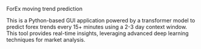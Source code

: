 ForEx moving trend prediction

This is a Python-based GUI application powered by a transformer model to predict forex trends every 15+ minutes using a 2-3 day context window. 
This tool provides real-time insights, leveraging advanced deep learning techniques for market analysis.
